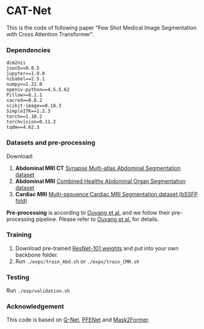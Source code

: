 # CAT-Net
This is the code of following paper "Few Shot Medical Image Segmentation with Cross Attention Transformer".
### Dependencies
```
dcm2nii
json5==0.8.5
jupyter==1.0.0
nibabel==2.5.1
numpy==1.22.0
opencv-python==4.5.5.62
Pillow>=8.1.1
sacred==0.8.2
scikit-image==0.18.3
SimpleITK==1.2.3
torch==1.10.2
torchvision=0.11.2
tqdm==4.62.3
```

### Datasets and pre-processing

Download:  
1. **Abdominal MRI CT**  [Synapse Multi-atlas Abdominal Segmentation dataset](https://www.synapse.org/#!Synapse:syn3193805/wiki/217789)
2. **Abdominal MRI**  [Combined Healthy Abdominal Organ Segmentation dataset](https://chaos.grand-challenge.org/)  
3. **Cardiac MRI** [Multi-sequence Cardiac MRI Segmentation dataset (bSSFP fold)](http://www.sdspeople.fudan.edu.cn/zhuangxiahai/0/mscmrseg/)  

**Pre-processing** is according to [Ouyang et al.](https://github.com/cheng-01037/Self-supervised-Fewshot-Medical-Image-Segmentation.git) and we follow their pre-processing pipeline. Please refer to [Ouyang et al.](https://github.com/cheng-01037/Self-supervised-Fewshot-Medical-Image-Segmentation.git) for details.
 

### Training  
1. Download pre-trained [ResNet-101 weights](https://download.pytorch.org/models/resnet101-63fe2227.pth) and put into your own backbone folder.
2. Run `./exps/train_Abd.sh` or `./exps/train_CMR.sh`

### Testing
Run `./exp/validation.sh`

### Acknowledgement
This code is based on [Q-Net](https://github.com/zjlab-ammi/q-net), [PFENet](https://github.com/dvlab-research/PFENet) and [Mask2Former](https://github.com/facebookresearch/Mask2Former). 
